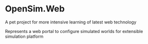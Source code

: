 # OpenSim.Web

A pet project for more intensive learning of latest web technology

Represents a web portal to configure simulated worlds for extensible simulation platform 

